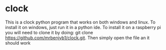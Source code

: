# clock
This is a clock python program that works on both windows and linux.
To install it on windows, just run it in a python ide.
To install it on a raspberry pi you will need to clone it by doing: 
git clone <https://github.com/mrbenjyb1/clock.git>.
Then simply open the file an it should work
